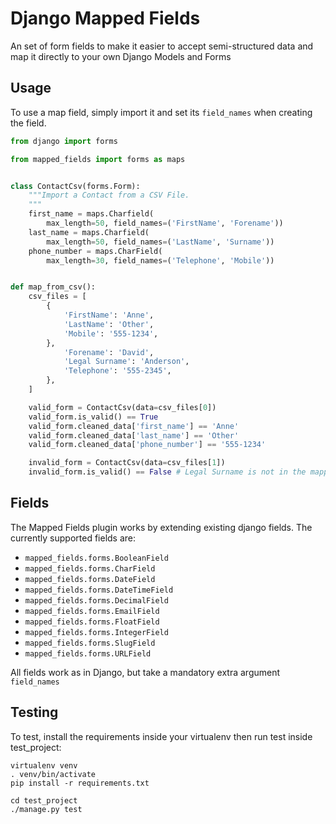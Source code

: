 Django Mapped Fields
====================

An set of form fields to make it easier to accept semi-structured data and map
it directly to your own Django Models and Forms


Usage
-----

To use a map field, simply import it and set its `field_names` when creating the
field.

```python
from django import forms

from mapped_fields import forms as maps


class ContactCsv(forms.Form):
    """Import a Contact from a CSV File.
    """
    first_name = maps.Charfield(
        max_length=50, field_names=('FirstName', 'Forename'))
    last_name = maps.Charfield(
        max_length=50, field_names=('LastName', 'Surname'))
    phone_number = maps.CharField(
        max_length=30, field_names=('Telephone', 'Mobile'))


def map_from_csv():
    csv_files = [
        {
            'FirstName': 'Anne',
            'LastName': 'Other',
            'Mobile': '555-1234',
        },
            'Forename': 'David',
            'Legal Surname': 'Anderson',
            'Telephone': '555-2345',
        },
    ]

    valid_form = ContactCsv(data=csv_files[0])
    valid_form.is_valid() == True
    valid_form.cleaned_data['first_name'] == 'Anne'
    valid_form.cleaned_data['last_name'] == 'Other'
    valid_form.cleaned_data['phone_number'] == '555-1234'

    invalid_form = ContactCsv(data=csv_files[1])
    invalid_form.is_valid() == False # Legal Surname is not in the mapped fields
```


Fields
------

The Mapped Fields plugin works by extending existing django fields. The
currently supported fields are:

- `mapped_fields.forms.BooleanField`
- `mapped_fields.forms.CharField`
- `mapped_fields.forms.DateField`
- `mapped_fields.forms.DateTimeField`
- `mapped_fields.forms.DecimalField`
- `mapped_fields.forms.EmailField`
- `mapped_fields.forms.FloatField`
- `mapped_fields.forms.IntegerField`
- `mapped_fields.forms.SlugField`
- `mapped_fields.forms.URLField`


All fields work as in Django, but take a mandatory extra argument `field_names`


Testing
-------

To test, install the requirements inside your virtualenv then run test
inside test_project:

```
virtualenv venv
. venv/bin/activate
pip install -r requirements.txt

cd test_project
./manage.py test
```
